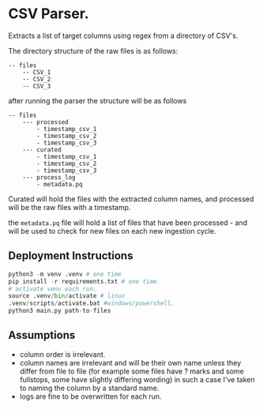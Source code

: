 # CSV Parser. 

Extracts a list of target columns using regex from a directory of CSV's. 

The directory structure of the raw files is as follows:
```
-- files
    -- CSV_1
    -- CSV_2
    -- CSV_3
```

after running the parser the structure will be as follows

```
-- files
    --- processed
        - timestamp_csv_1
        - timestamp_csv_2
        - timestamp_csv_3
    --- curated
        - timestamp_csv_1
        - timestamp_csv_2
        - timestamp_csv_3
    --- process_log
        - metadata.pq
```

Curated will hold the files with the extracted column names, and processed will be the raw files with a timestamp.

the `metadata.pq` file will hold a list of files that have been processed - and will be used to check for new files on each new ingestion cycle.


## Deployment Instructions


``` python
python3 -m venv .venv # one time
pip install -r requirements.txt # one time.
# activate venv each run.
source .venv/bin/activate # linux
.venv/scripts/activate.bat #windows/powershell.
python3 main.py path-to-files
```

## Assumptions


- column order is irrelevant.
- column names are irrelevant and will be their own name unless they differ from file to file (for example some files have ? marks and some fullstops, some have slightly differing wording) in such a case I've taken to naming the column by a standard name. 
- logs are fine to be overwritten for each run. 






